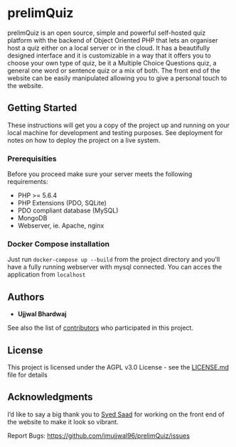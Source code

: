# prelimQuiz

prelimQuiz is an open source, simple and powerful self-hosted quiz platform with the backend of Object Oriented PHP that lets an organiser host a quiz either on a local server or in the cloud. It has a beautifully designed interface and it is customizable in a way that it offers you to choose your own type of quiz, be it a Multiple Choice Questions quiz, a general one word or sentence quiz or a mix of both. The front end of the website can be easily manipulated allowing you to give a personal touch to the website.
## Getting Started

These instructions will get you a copy of the project up and running on your local machine for development and testing purposes. See deployment for notes on how to deploy the project on a live system.

### Prerequisities

Before you proceed make sure your server meets the following requirements:
* PHP >= 5.6.4 
* PHP Extensions (PDO, SQLite)
* PDO compliant database (MySQL)
* MongoDB
* Webserver, ie. Apache, nginx

### Docker Compose installation
Just run `docker-compose up --build` from the project directory and you'll have a fully running webserver with mysql connected. You can acces the application from `localhost`

## Authors

* **Ujjwal Bhardwaj** 

See also the list of [contributors](https://github.com/imujjwal96/prelimQuiz/contributors) who participated in this project.

## License

This project is licensed under the AGPL v3.0 License - see the [LICENSE.md](LICENSE.md) file for details

## Acknowledgments

I’d like to say a big thank you to [Syed Saad](https://github.com/syedsaadh) for working on the front end of the website to make it look so vibrant.

Report Bugs: https://github.com/imujjwal96/prelimQuiz/issues




